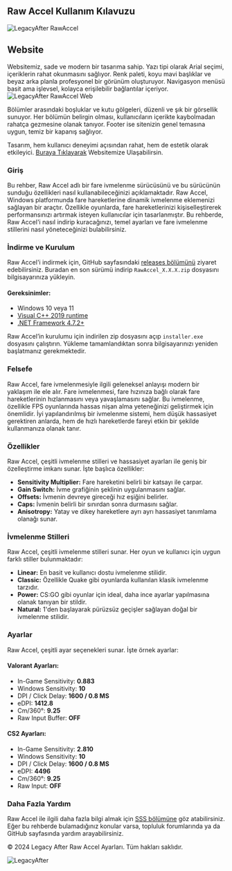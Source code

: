 ## Raw Accel Kullanım Kılavuzu

![LegacyAfter RawAccel](https://i.ibb.co/RhtT8qL/Screenshot-20240930-014017.jpg)

## Website
Websitemiz, sade ve modern bir tasarıma sahip. Yazı tipi olarak Arial seçimi, içeriklerin rahat okunmasını sağlıyor. Renk paleti, koyu mavi başlıklar ve beyaz arka planla profesyonel bir görünüm oluşturuyor. Navigasyon menüsü basit ama işlevsel, kolayca erişilebilir bağlantılar içeriyor.
![LegacyAfter RawAccel Web](https://i.ibb.co/fHgtM9N/Screenshot-20240930-023430.jpg)

Bölümler arasındaki boşluklar ve kutu gölgeleri, düzenli ve şık bir görsellik sunuyor. Her bölümün belirgin olması, kullanıcıların içerikte kaybolmadan rahatça gezmesine olanak tanıyor. Footer ise sitenizin genel temasına uygun, temiz bir kapanış sağlıyor.

Tasarım, hem kullanıcı deneyimi açısından rahat, hem de estetik olarak etkileyici. [Buraya Tıklayarak](https://kayraveyakado.github.io/rawaccel) Websitemize Ulaşabilirsin.

### Giriş

Bu rehber, Raw Accel adlı bir fare ivmelenme sürücüsünü ve bu sürücünün sunduğu özellikleri nasıl kullanabileceğinizi açıklamaktadır. Raw Accel, Windows platformunda fare hareketlerine dinamik ivmelenme eklemenizi sağlayan bir araçtır. Özellikle oyunlarda, fare hareketlerinizi kişiselleştirerek performansınızı artırmak isteyen kullanıcılar için tasarlanmıştır. Bu rehberde, Raw Accel'i nasıl indirip kuracağınızı, temel ayarları ve fare ivmelenme stillerini nasıl yöneteceğinizi bulabilirsiniz.

### İndirme ve Kurulum

Raw Accel'i indirmek için, GitHub sayfasındaki [releases bölümünü](https://github.com/a1xd/rawaccel/releases) ziyaret edebilirsiniz. Buradan en son sürümü indirip <code>RawAccel_X.X.X.zip</code> dosyasını bilgisayarınıza yükleyin.

#### Gereksinimler:
- Windows 10 veya 11
- [Visual C++ 2019 runtime](https://aka.ms/vs/16/release/vc_redist.x64.exe)
- [.NET Framework 4.7.2+](https://dotnet.microsoft.com/download/dotnet-framework/net48)

Raw Accel’in kurulumu için indirilen zip dosyasını açıp <code>installer.exe</code> dosyasını çalıştırın. Yükleme tamamlandıktan sonra bilgisayarınızı yeniden başlatmanız gerekmektedir.

### Felsefe

Raw Accel, fare ivmelenmesiyle ilgili geleneksel anlayışı modern bir yaklaşım ile ele alır. Fare ivmelenmesi, fare hızınıza bağlı olarak fare hareketlerinin hızlanmasını veya yavaşlamasını sağlar. Bu ivmelenme, özellikle FPS oyunlarında hassas nişan alma yeteneğinizi geliştirmek için önemlidir. İyi yapılandırılmış bir ivmelenme sistemi, hem düşük hassasiyet gerektiren anlarda, hem de hızlı hareketlerde fareyi etkin bir şekilde kullanmanıza olanak tanır.

### Özellikler

Raw Accel, çeşitli ivmelenme stilleri ve hassasiyet ayarları ile geniş bir özelleştirme imkanı sunar. İşte başlıca özellikler:

- **Sensitivity Multiplier:** Fare hareketini belirli bir katsayı ile çarpar.
- **Gain Switch:** İvme grafiğinin şeklinin uygulanmasını sağlar.
- **Offsets:** İvmenin devreye gireceği hız eşiğini belirler.
- **Caps:** İvmenin belirli bir sınırdan sonra durmasını sağlar.
- **Anisotropy:** Yatay ve dikey hareketlere ayrı ayrı hassasiyet tanımlama olanağı sunar.

### İvmelenme Stilleri

Raw Accel, çeşitli ivmelenme stilleri sunar. Her oyun ve kullanıcı için uygun farklı stiller bulunmaktadır:

- **Linear:** En basit ve kullanıcı dostu ivmelenme stilidir.
- **Classic:** Özellikle Quake gibi oyunlarda kullanılan klasik ivmelenme tarzıdır.
- **Power:** CS:GO gibi oyunlar için ideal, daha ince ayarlar yapılmasına olanak tanıyan bir stildir.
- **Natural:** 1'den başlayarak pürüzsüz geçişler sağlayan doğal bir ivmelenme stilidir.

### Ayarlar

Raw Accel, çeşitli ayar seçenekleri sunar. İşte örnek ayarlar:

#### Valorant Ayarları:
- In-Game Sensitivity: **0.883**
- Windows Sensitivity: **10**
- DPI / Click Delay: **1600 / 0.8 MS**
- eDPI: **1412.8**
- Cm/360°: **9.25**
- Raw Input Buffer: **OFF**

#### CS2 Ayarları:
- In-Game Sensitivity: **2.810**
- Windows Sensitivity: **10**
- DPI / Click Delay: **1600 / 0.8 MS**
- eDPI: **4496**
- Cm/360°: **9.25**
- Raw Input: **OFF**

### Daha Fazla Yardım

Raw Accel ile ilgili daha fazla bilgi almak için [SSS bölümüne](FAQ.md) göz atabilirsiniz. Eğer bu rehberde bulamadığınız konular varsa, topluluk forumlarında ya da GitHub sayfasında yardım arayabilirsiniz.

© 2024 Legacy After Raw Accel Ayarları. Tüm hakları saklıdır.

![LegacyAfter](https://i.ibb.co/V21bMH3/images-removebg-preview-1.png)
